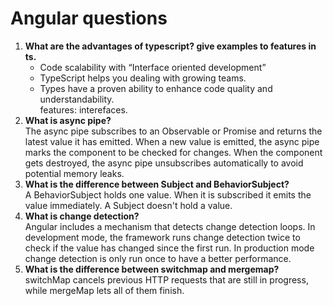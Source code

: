 # Angular questions

1) **What are the advantages of typescript? give examples to features in ts.**
   - Code scalability with “Interface oriented development”
   - TypeScript helps you dealing with growing teams.
   - Types have a proven ability to enhance code quality and understandability.\
   features: interefaces.
2) **What is async pipe?**\
   The async pipe subscribes to an Observable or Promise and returns the latest value it has emitted. When a new value is emitted, the async pipe marks the component to be 
   checked for changes. When the component gets destroyed, the async pipe unsubscribes automatically to avoid potential memory leaks.    
3) **What is the difference between Subject and BehaviorSubject?**\
    A BehaviorSubject holds one value. When it is subscribed it emits the value immediately. A Subject doesn't hold a value.
4) **What is change detection?**\
    Angular includes a mechanism that detects change detection loops. In development mode, the framework runs change detection twice to check if the value has changed since 
    the first run. In production mode change detection is only run once to have a better performance. 
5) **What is the difference between switchmap and mergemap?**\
   switchMap cancels previous HTTP requests that are still in progress, while mergeMap lets all of them finish.
